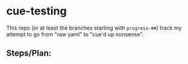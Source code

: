 # cue-testing

This repo (or at least the branches starting with `progress-##`) track my attempt to go from "raw yaml" to "cue'd up nonsense". 

## Steps/Plan: